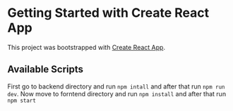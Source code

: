 # Getting Started with Create React App

This project was bootstrapped with [Create React App](https://github.com/facebook/create-react-app).

## Available Scripts

First go to backend directory and run `npm intall` and after that run `npm run dev`.
Now move to forntend directory and run `npm install` and after that run `npm start`

